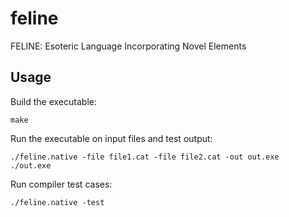 # feline
FELINE: Esoteric Language Incorporating Novel Elements

## Usage

Build the executable:
```
make
```

Run the executable on input files and test output:
```
./feline.native -file file1.cat -file file2.cat -out out.exe
./out.exe
```

Run compiler test cases:
```
./feline.native -test
```
